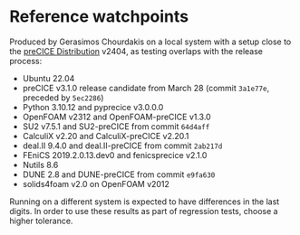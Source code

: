 # Reference watchpoints

Produced by Gerasimos Chourdakis on a local system with a setup close to the
[preCICE Distribution](https://precice.org/installation-distribution.html) v2404,
as testing overlaps with the release process:

- Ubuntu 22.04
- preCICE v3.1.0 release candidate from March 28 (commit `3a1e77e`, preceded by `5ec2286`)
- Python 3.10.12 and pyprecice v3.0.0.0
- OpenFOAM v2312 and OpenFOAM-preCICE v1.3.0
- SU2 v7.5.1 and SU2-preCICE from commit `64d4aff`
- CalculiX v2.20 and CalculiX-preCICE v2.20.1
- deal.II 9.4.0 and deal.II-preCICE from commit `2ab217d`
- FEniCS 2019.2.0.13.dev0 and fenicsprecice v2.1.0
- Nutils 8.6
- DUNE 2.8 and DUNE-preCICE from commit `e9fa630`
- solids4foam v2.0 on OpenFOAM v2012

Running on a different system is expected to have differences in the last digits.
In order to use these results as part of regression tests, choose a higher tolerance.

